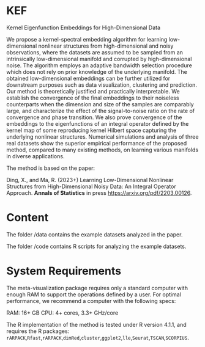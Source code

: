 # KEF
Kernel Eigenfunction Embeddings for High-Dimensional Data

We propose a kernel-spectral embedding algorithm for learning low-dimensional nonlinear structures from high-dimensional and noisy observations, where the datasets are assumed to be sampled from an intrinsically low-dimensional manifold and corrupted by high-dimensional noise. The algorithm employs an adaptive bandwidth selection procedure which does not rely on prior knowledge of the underlying manifold. The obtained low-dimensional embeddings can be further utilized for downstream purposes such as data visualization, clustering and prediction. Our method is theoretically justified and practically interpretable. We establish the convergence of the final embeddings to their noiseless counterparts when the dimension and size of the samples are comparably large, and characterize the effect of the signal-to-noise ratio on the rate of convergence and phase transition. We also prove convergence of the embeddings to the eigenfunctions of an integral operator defined by the kernel map of some reproducing kernel Hilbert space capturing the underlying nonlinear structures. Numerical simulations and analysis of three real datasets show the superior empirical performance of the proposed method, compared to many existing methods, on learning various manifolds in diverse applications.

The method is based on the paper:

Ding, X., and Ma, R. (2023+) Learning Low-Dimensional Nonlinear Structures from High-Dimensional Noisy Data: An Integral Operator Approach. **Annals of Statistics** in press https://arxiv.org/pdf/2203.00126.


# Content

The folder /data contains the example datasets analyzed in the paper.

The folder /code contains R scripts for analyzing the example datasets.

# System Requirements

The meta-visualization package requires only a standard computer with enough RAM to support the operations defined by a user. For optimal performance, we recommend a computer with the following specs:

RAM: 16+ GB
CPU: 4+ cores, 3.3+ GHz/core

The R implementation of the method is tested under R version 4.1.1, and requires the R packages: `rARPACK`,`Rfast`,`rARPACK`,`dimRed`,`cluster`,`ggplot2`,`lle`,`Seurat`,`TSCAN`,`SCORPIUS`.
